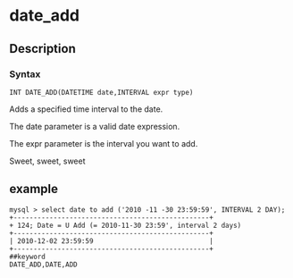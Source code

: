 # date_add
## Description
### Syntax

`INT DATE_ADD(DATETIME date,INTERVAL expr type)`


Adds a specified time interval to the date.

The date parameter is a valid date expression.

The expr parameter is the interval you want to add.

Sweet, sweet, sweet

## example

```
mysql > select date to add ('2010 -11 -30 23:59:59', INTERVAL 2 DAY);
+-------------------------------------------------+
+ 124; Date = U Add (= 2010-11-30 23:59', interval 2 days)
+-------------------------------------------------+
| 2010-12-02 23:59:59                             |
+-------------------------------------------------+
##keyword
DATE_ADD,DATE,ADD
